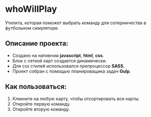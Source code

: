 # whoWillPlay
Утилита, которая поможет выбрать команду для соперничества в футбольном симуляторе.

## Описание проекта:

* Создано на нативном **javascript**, **html**, **css**.
* Блок с сеткой карт создается динамически.
* Для css стилей использовался препроцессор **SASS**.
* Проект собран с помощью планироващика задач **Gulp**.


## Как пользоваться:
1. Кликните на любую карту, чтобы отсортировать все карты.
2. Откройте первую команду.
3. Откройте вторую команду. 
